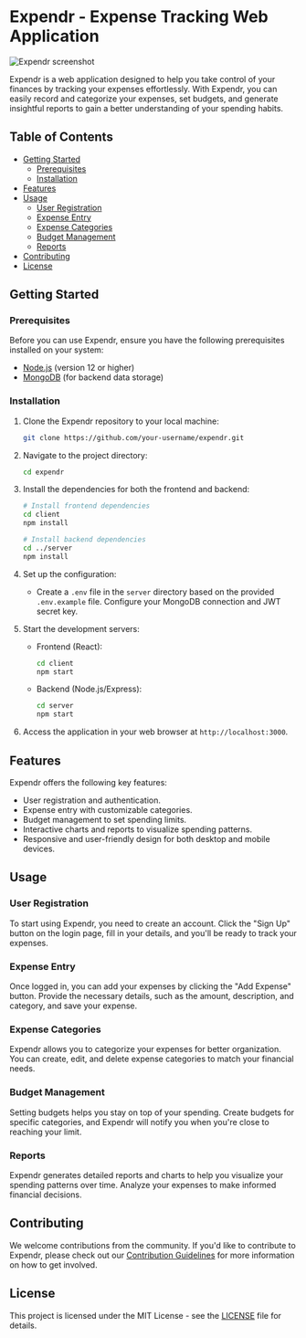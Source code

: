 # Expendr - Expense Tracking Web Application

![Expendr screenshot]()

Expendr is a web application designed to help you take control of your finances by tracking your expenses effortlessly. With Expendr, you can easily record and categorize your expenses, set budgets, and generate insightful reports to gain a better understanding of your spending habits.

## Table of Contents

- [Getting Started](#getting-started)
  - [Prerequisites](#prerequisites)
  - [Installation](#installation)
- [Features](#features)
- [Usage](#usage)
  - [User Registration](#user-registration)
  - [Expense Entry](#expense-entry)
  - [Expense Categories](#expense-categories)
  - [Budget Management](#budget-management)
  - [Reports](#reports)
- [Contributing](#contributing)
- [License](#license)

## Getting Started

### Prerequisites

Before you can use Expendr, ensure you have the following prerequisites installed on your system:

- [Node.js](https://nodejs.org/) (version 12 or higher)
- [MongoDB](https://www.mongodb.com/) (for backend data storage)

### Installation

1. Clone the Expendr repository to your local machine:

   ```bash
   git clone https://github.com/your-username/expendr.git
   ```

2. Navigate to the project directory:

   ```bash
   cd expendr
   ```

3. Install the dependencies for both the frontend and backend:

   ```bash
   # Install frontend dependencies
   cd client
   npm install

   # Install backend dependencies
   cd ../server
   npm install
   ```

4. Set up the configuration:

   - Create a `.env` file in the `server` directory based on the provided `.env.example` file. Configure your MongoDB connection and JWT secret key.

5. Start the development servers:

   - Frontend (React):

     ```bash
     cd client
     npm start
     ```

   - Backend (Node.js/Express):

     ```bash
     cd server
     npm start
     ```

6. Access the application in your web browser at `http://localhost:3000`.

## Features

Expendr offers the following key features:

- User registration and authentication.
- Expense entry with customizable categories.
- Budget management to set spending limits.
- Interactive charts and reports to visualize spending patterns.
- Responsive and user-friendly design for both desktop and mobile devices.

## Usage

### User Registration

To start using Expendr, you need to create an account. Click the "Sign Up" button on the login page, fill in your details, and you'll be ready to track your expenses.

### Expense Entry

Once logged in, you can add your expenses by clicking the "Add Expense" button. Provide the necessary details, such as the amount, description, and category, and save your expense.

### Expense Categories

Expendr allows you to categorize your expenses for better organization. You can create, edit, and delete expense categories to match your financial needs.

### Budget Management

Setting budgets helps you stay on top of your spending. Create budgets for specific categories, and Expendr will notify you when you're close to reaching your limit.

### Reports

Expendr generates detailed reports and charts to help you visualize your spending patterns over time. Analyze your expenses to make informed financial decisions.

## Contributing

We welcome contributions from the community. If you'd like to contribute to Expendr, please check out our [Contribution Guidelines](CONTRIBUTING.md) for more information on how to get involved.

## License

This project is licensed under the MIT License - see the [LICENSE](LICENSE) file for details.